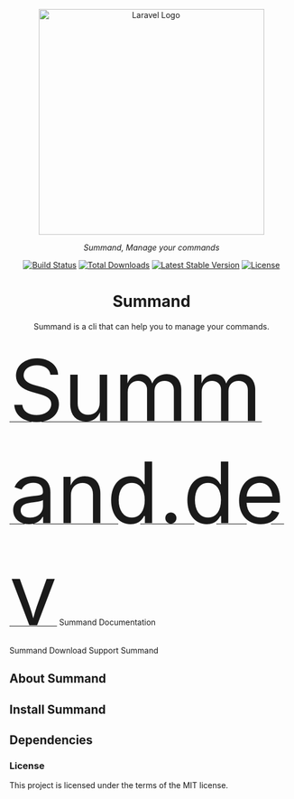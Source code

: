 <head>
<link res="https://cdnjs.cloudflare.com/ajax/libs/font-awesome/6.3.0/css/all.min.css">
</head>
<p align="center"><a href="https://laravel.com" target="_blank"><img src="https://raw.githubusercontent.com/laravel/art/master/logo-lockup/5%20SVG/2%20CMYK/1%20Full%20Color/laravel-logolockup-cmyk-red.svg" width="400" alt="Laravel Logo"></a></p>

<p align="center">
    <em>Summand, Manage your commands</em>
</p>

<p align="center">
<a href="https://github.com/laravel/framework/actions"><img src="https://github.com/laravel/framework/workflows/tests/badge.svg" alt="Build Status"></a>
<a href="https://packagist.org/packages/laravel/framework"><img src="https://img.shields.io/packagist/dt/laravel/framework" alt="Total Downloads"></a>
<a href="https://packagist.org/packages/laravel/framework"><img src="https://img.shields.io/packagist/v/laravel/framework" alt="Latest Stable Version"></a>
<a href="https://packagist.org/packages/laravel/framework"><img src="https://img.shields.io/packagist/l/laravel/framework" alt="License"></a>
</p>

<h1 align="center"> Summand </h1>
<p align="center"> Summand is a cli that can help you to manage your commands. </p>
<a href="https://summand.dev"><span style="font-size: 150px;">Summand.dev</span></a>
<a>Summand Documentation</a><br>
<a>Summand Download</a>
<a>Support Summand</a>

## About Summand

## Install Summand

## Dependencies


### License
This project is licensed under the terms of the MIT license.
